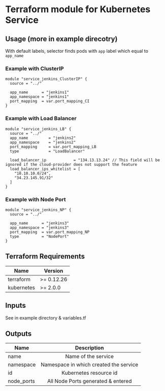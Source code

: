 Terraform module for Kubernetes Service
==========================================

## Usage (more in example direcotry)

With default labels, selector finds pods with `app` label which equal to `app_name`

### Example with ClusterIP
```
module "service_jenkins_ClusterIP" {
  source = "../"
  
  app_name      = "jenkins1"
  app_namespace = "jenkins1"
  port_mapping  = var.port_mapping_CI
}
```

### Example with Load Balancer
```
module "service_jenkins_LB" {
  source = "../"
  app_name         = "jenkins2"
  app_namespace    = "jenkins2"
  port_mapping     = var.port_mapping_LB
  type             = "LoadBalancer"
  
  load_balancer_ip            = "134.13.13.24" // This field will be ignored if the cloud-provider does not support the feature
  load_balancer_ips_whitelist = [
    "10.10.10.0/24",
    "34.23.145.91/32"
  ]
}
```
### Example with Node Port
```
module "service_jenkins_NP" {
  source = "../"
  
  app_name      = "jenkins3"
  app_namespace = "jenkins3"
  port_mapping  = var.port_mapping_NP
  type          = "NodePort"
}
```


## Terraform Requirements

| Name | Version |
|------|---------|
| terraform | >= 0.12.26 |
| kubernetes | >= 2.0.0 |

## Inputs
See in example directory & variables.tf

## Outputs
| Name       |              Description               |
|------------|:--------------------------------------:|
| name       |          Name of the service           |
| namespace  | Namespace in which created the service |
| id         |         Kubernetes resource id         |
| node_ports |   All Node Ports generated & entered   |